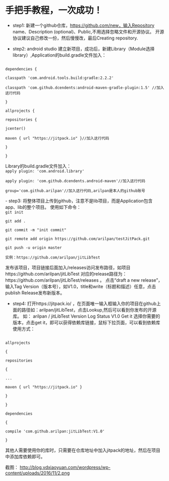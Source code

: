# 手把手教程，一次成功！
- step1:
新建一个github仓库，https://github.com/new，输入Repository name、Description (optional)、Public,不用选择忽略文件和开源协议。
开源协议建议自己修改一份，然后慢慢改，最后Creating repository.

- step2:
android studio 建立新项目，成功后，新建Library（Module选择library）,Application的build.gradle文件加入：
<code>
dependencies {<br>
classpath 'com.android.tools.build:gradle:2.2.2'<br>
classpath 'com.github.dcendents:android-maven-gradle-plugin:1.5' //加入这行代码<br>
}<br>
allprojects {<br>
repositories {<br>
jcenter()<br>
maven { url "https://jitpack.io" }//加入这行代码<br>
}<br>
}<br>
</code>
Library的build.gradle文件加入：
<code>
apply plugin: 'com.android.library'<br>
apply plugin: 'com.github.dcendents.android-maven'//加入这行代码<br>
group='com.github.arilpan'//加入这行代码,arilpan是本人的github账号<br>
</code>
- step3:
将整体项目上传到github，注意不是lib项目，而是Application包含app、lib的整个项目。
使用如下命令：
<code>
git init<br>
git add .<br>
git commit -m "init commit"<br>
git remote add origin https://github.com/arilpan/testJitPack.git<br>
git push -u origin master<br>
实例：https://github.com/arilpan/jitLibTest<br>
</code>
发布该项目，项目链接后面加入/releases访问发布路径，如项目https://github.com/arilpan/jitLibTest 对应的release路径为：https://github.com/arilpan/jitLibTest/releases 。
点击“draft a new release”，输入Tag Version（版本号），如V1.0，title和write（标题和描述）任意，点击publish Release发布新版本。

- step4:
打开https://jitpack.io/ ，在页面唯一输入框输入你的项目在github上面的路径如：arilpan/jitLibTest，点击Lookup,然后可以看到你发布的开源库。
如：
arilpan / jitLibTest
Version Log Status
V1.0 Get it
选择你需要的版本，点击get it，即可以获得依赖库链接，鼠标下拉页面，可以看到依赖库使用方式：
<code>
allprojects<br>
{<br>
repositories<br>
{<br>
...<br>
maven { url "https://jitpack.io" }<br>
}<br>
}<br>
dependencies<br>
{<br>
compile 'com.github.arilpan:jitLibTest:V1.0'<br>
}<br>
</code>
其他人需要使用你的库时，只需要在仓库地址中加入jitpack的地址，然后在项目中添加库依赖即可。

截图： http://blog.ydxiaoyuan.com/wordpress/wp-content/uploads/2016/11/2.png